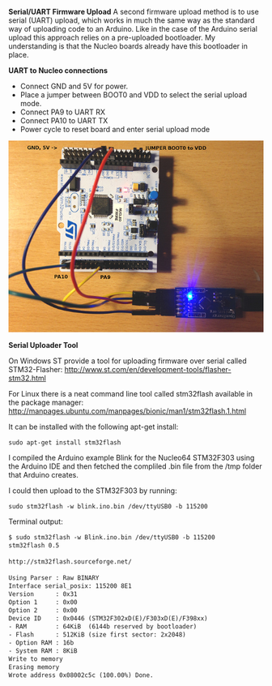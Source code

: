 **Serial/UART Firmware Upload** 
A second firmware upload method is to use serial (UART) upload, which works in much the same way as the standard way of uploading code to an Arduino. Like in the case of the Arduino serial upload this approach relies on a pre-uploaded bootloader. My understanding is that the Nucleo boards already have this bootloader in place.

**UART to Nucleo connections**

- Connect GND and 5V for power. 
- Place a jumper between BOOT0 and VDD to select the serial upload mode.
- Connect PA9 to UART RX
- Connect PA10 to UART TX
- Power cycle to reset board and enter serial upload mode

![IMG_0852|666x500](../images/uartupload.JPG)

**Serial Uploader Tool**

On Windows ST provide a tool for uploading firmware over serial called STM32-Flasher: http://www.st.com/en/development-tools/flasher-stm32.html

For Linux there is a neat command line tool called stm32flash available in the package manager: http://manpages.ubuntu.com/manpages/bionic/man1/stm32flash.1.html

It can be installed with the following apt-get install:

    sudo apt-get install stm32flash

I compiled the Arduino example Blink for the Nucleo64 STM32F303 using the Arduino IDE and then fetched the compliled .bin file from the /tmp folder that Arduino creates.

I could then upload to the STM32F303 by running:

    sudo stm32flash -w blink.ino.bin /dev/ttyUSB0 -b 115200

Terminal output:

    $ sudo stm32flash -w Blink.ino.bin /dev/ttyUSB0 -b 115200
    stm32flash 0.5

    http://stm32flash.sourceforge.net/

    Using Parser : Raw BINARY
    Interface serial_posix: 115200 8E1
    Version      : 0x31
    Option 1     : 0x00
    Option 2     : 0x00
    Device ID    : 0x0446 (STM32F302xD(E)/F303xD(E)/F398xx)
    - RAM        : 64KiB  (6144b reserved by bootloader)
    - Flash      : 512KiB (size first sector: 2x2048)
    - Option RAM : 16b
    - System RAM : 8KiB
    Write to memory
    Erasing memory
    Wrote address 0x08002c5c (100.00%) Done.
